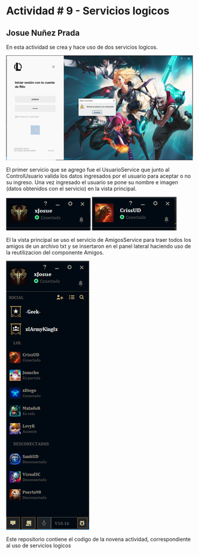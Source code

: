 # Actividad # 9 - Servicios logicos
## Josue Nuñez Prada

En esta actividad se crea y hace uso de dos servicios logicos.

![Login para ingresar](resources/img/Actividad9-1.png)

El primer servicio que se agrego fue el UsuarioService que junto al ControlUsuario valida los datos ingresados por el usuario para aceptar o no su ingreso. Una vez ingresado el usuario se pone su nombre e imagen (datos obtenidos con el servicio) en la vista principal.

![Usuario ingresado exitosamente](resources/img/Actividad9-2.png)
![Usuario ingresado exitosamente](resources/img/Actividad9-3.png)

El la vista principal se uso el servicio de AmigosService para traer todos los amigos de un archivo txt y se insertaron en el panel lateral haciendo uso de la reutilizacion del componente Amigos.

![Contactos](resources/img/Actividad9-4.png)


Este repositorio contiene el codigo de la novena actividad, correspondiente al uso de servicios logicos
